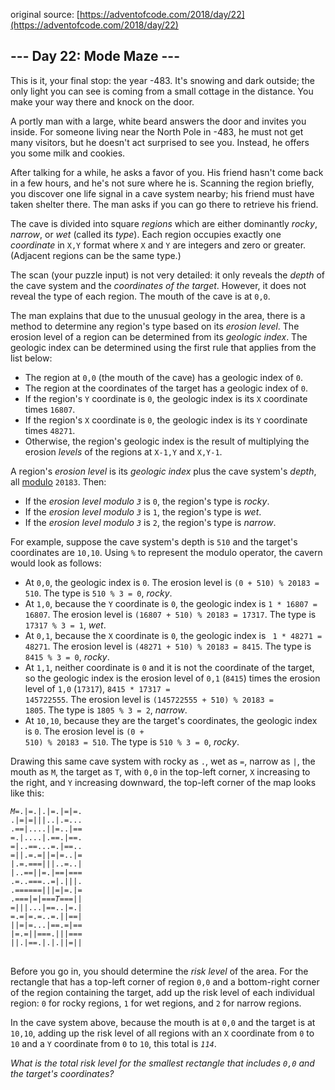 original source: [https://adventofcode.com/2018/day/22](https://adventofcode.com/2018/day/22)
## --- Day 22: Mode Maze ---
This is it, your final stop: the year -483. It's snowing and dark outside; the only light you can see is coming from a small cottage in the distance. You make your way there and knock on the door.

A portly man with a large, white beard answers the door and invites you inside. For someone living near the North Pole in -483, he must not get many visitors, but he doesn't act surprised to see you. Instead, he offers you some milk and cookies.

After talking for a while, he asks a favor of you. His friend hasn't come back in a few hours, and he's not sure where he is.  Scanning the region briefly, you discover one life signal in a cave system nearby; his friend must have taken shelter there.  The man asks if you can go there to retrieve his friend.

The cave is divided into square <em>regions</em> which are either dominantly <em>rocky</em>, <em>narrow</em>, or <em>wet</em> (called its <em>type</em>). Each region occupies exactly one <em>coordinate</em> in <code>X,Y</code> format where <code>X</code> and <code>Y</code> are integers and zero or greater. (Adjacent regions can be the same type.)

The scan (your puzzle input) is not very detailed: it only reveals the <em>depth</em> of the cave system and the <em>coordinates of the target</em>. However, it does not reveal the type of each region. The mouth of the cave is at <code>0,0</code>.

The man explains that due to the unusual geology in the area, there is a method to determine any region's type based on its <em>erosion level</em>. The erosion level of a region can be determined from its <em>geologic index</em>. The geologic index can be determined using the first rule that applies from the list below:


 - The region at <code>0,0</code> (the mouth of the cave) has a geologic index of <code>0</code>.
 - The region at the coordinates of the target has a geologic index of <code>0</code>.
 - If the region's <code>Y</code> coordinate is <code>0</code>, the geologic index is its <code>X</code> coordinate times <code>16807</code>.
 - If the region's <code>X</code> coordinate is <code>0</code>, the geologic index is its <code>Y</code> coordinate times <code>48271</code>.
 - Otherwise, the region's geologic index is the result of multiplying the erosion <em>levels</em> of the regions at <code>X-1,Y</code> and <code>X,Y-1</code>.

A region's <em>erosion level</em> is its <em>geologic index</em> plus the cave system's <em>depth</em>, all [modulo](https://en.wikipedia.org/wiki/Modulo_operation) <code>20183</code>. Then:


 - If the <em>erosion level modulo <code>3</code></em> is <code>0</code>, the region's type is <em>rocky</em>.
 - If the <em>erosion level modulo <code>3</code></em> is <code>1</code>, the region's type is <em>wet</em>.
 - If the <em>erosion level modulo <code>3</code></em> is <code>2</code>, the region's type is <em>narrow</em>.

For example, suppose the cave system's depth is <code>510</code> and the target's coordinates are <code>10,10</code>. Using <code>%</code> to represent the modulo operator, the cavern would look as follows:


 - At <code>0,0</code>, the geologic index is <code>0</code>. The erosion level is <code>(0 + 510) % 20183 = 510</code>. The type is <code>510 % 3 = 0</code>, <em>rocky</em>.
 - At <code>1,0</code>, because the <code>Y</code> coordinate is <code>0</code>, the geologic index is <code>1 * 16807 = 16807</code>. The erosion level is <code>(16807 + 510) % 20183 = 17317</code>. The type is <code>17317 % 3 = 1</code>, <em>wet</em>. 
 - At <code>0,1</code>, because the <code>X</code> coordinate is <code>0</code>, the geologic index is <code> 1 * 48271 = 48271</code>. The erosion level is <code>(48271 + 510) % 20183 = 8415</code>. The type is <code>8415 % 3 = 0</code>, <em>rocky</em>.
 - At <code>1,1</code>, neither coordinate is <code>0</code> and it is not the coordinate of the target, so the geologic index is the erosion level of <code>0,1</code> (<code>8415</code>) times the erosion level of <code>1,0</code> (<code>17317</code>), <code>8415 * 17317 = 145722555</code>. The erosion level is <code>(145722555 + 510) % 20183 = 1805</code>. The type is <code>1805 % 3 = 2</code>, <em>narrow</em>.
 - At <code>10,10</code>, because they are the target's coordinates, the geologic index is <code>0</code>. The erosion level is <code>(0 + 510) % 20183 = 510</code>. The type is <code>510 % 3 = 0</code>, <em>rocky</em>.

Drawing this same cave system with rocky as <code>.</code>, wet as <code>=</code>, narrow as <code>|</code>, the mouth as <code>M</code>, the target as <code>T</code>, with <code>0,0</code> in the top-left corner, <code>X</code> increasing to the right, and <code>Y</code> increasing downward, the top-left corner of the map looks like this:

<pre>
<code><em>M</em>=.|=.|.|=.|=|=.
.|=|=|||..|.=...
.==|....||=..|==
=.|....|.==.|==.
=|..==...=.|==..
=||.=.=||=|=..|=
|.=.===|||..=..|
|..==||=.|==|===
.=..===..=|.|||.
.======|||=|=.|=
.===|=|===<em>T</em>===||
=|||...|==..|=.|
=.=|=.=..=.||==|
||=|=...|==.=|==
|=.=||===.|||===
||.|==.|.|.||=||
</code>
</pre>

Before you go in, you should determine the <em>risk level</em> of the area. For the rectangle that has a top-left corner of region <code>0,0</code> and a bottom-right corner of the region containing the target, add up the risk level of each individual region: <code>0</code> for rocky regions, <code>1</code> for wet regions, and <code>2</code> for narrow regions.

In the cave system above, because the mouth is at <code>0,0</code> and the target is at <code>10,10</code>, adding up the risk level of all regions with an <code>X</code> coordinate from <code>0</code> to <code>10</code> and a <code>Y</code> coordinate from <code>0</code> to <code>10</code>, this total is <code><em>114</em></code>.

<em>What is the total risk level for the smallest rectangle that includes <code>0,0</code> and the target's coordinates?</em>


